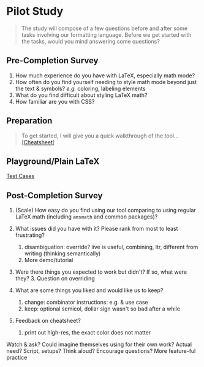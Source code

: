 # Pilot Study
> The study will compose of a few questions before and after some tasks involving our formatting language.
> Before we get started with the tasks, would you mind answering some questions?
## Pre-Completion Survey
1. How much experience do you have with LaTeX, especially math mode?
1. How often do you find yourself needing to style math mode beyond just the text & symbols? _e.g._ coloring, labeling elements
2. What do you find difficult about styling LaTeX math?
3. How familiar are you with CSS?
## Preparation
> To get started, I will give you a quick walkthrough of the tool... [[Cheatsheet](cheatsheet.md)]
> 
## Playground/Plain LaTeX
[Test Cases](https://docs.google.com/document/d/1a8d9eNxrgMhZWT_57Yika-dyn_KCAWVEBhWWggPq2NA/edit)
## Post-Completion Survey
1. (Scale) How easy do you find using our tool comparing to using regular LaTeX math (including `amsmath` and common packages)?
2. What issues did you have with it? Please rank from most to least frustrating?
   1. disambiguation: override? live is useful, combining, ltr, different from writing (thinking semantically)
   2. More demo/tutorial

3. Were there things you expected to work but didn't? If so, what were they?
   3. Question on overriding
5. What are some things you liked and would like us to keep?
   1. change: combinator instructions: e.g. & use case
   2. keep: optional semicol, dollar sign wasn't so bad after a while
6. Feedback on cheatsheet?
   1. print out high-res, the exact color does not matter

Watch & ask? Could imagine themselves using for their own work? Actual need? Script, setups? Think aloud? Encourage questions? More feature-ful practice